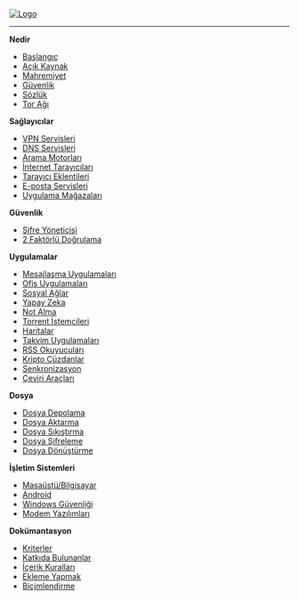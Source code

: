 [![Logo](images/logo.svg)](https://guvendekal.org/#/)

---

**Nedir**

- [<i class="fa-solid fa-house"></i> Başlangıç](README.md)
- [<i class="fas fa-code"></i> Açık Kaynak](acik-kaynak.md)
- [<i class="fas fa-eye-slash"></i> Mahremiyet](mahremiyet.md)
- [<i class="fa-solid fa-shield"></i> Güvenlik](guvenlik.md)
- [<i class="fa-solid fa-book"></i> Sözlük](sozluk.md)
- [<i class="fa-solid fa-diagram-project"></i> Tor Ağı](tor-agi.md)

**Sağlayıcılar**

- [<i class="fas fa-server"></i> VPN Servisleri](vpn.md)
- [<i class="fa-solid fa-network-wired"></i> DNS Servisleri](dns.md)
- [<i class="fas fa-search"></i> Arama Motorları](arama-motorlari.md)
- [<i class="fa-solid fa-globe"></i> İnternet Tarayıcıları](internet-tarayicilari.md)
- [<i class="fa-solid fa-plus"></i> Tarayıcı Eklentileri](tarayici-eklentileri.md)
- [<i class="fas fa-envelope"></i> E-posta Servisleri](posta-servisleri.md)
- [<i class="fa-solid fa-shop"></i> Uygulama Mağazaları](uygulama-magazalari.md)

**Güvenlik**

- [<i class="fas fa-key"></i> Şifre Yöneticisi](sifre-yoneticileri.md)
- [<i class="fa-solid fa-lock"></i> 2 Faktörlü Doğrulama](2-faktorlu-dogrulama.md)

**Uygulamalar**

- [<i class="fa-solid fa-paper-plane"></i> Mesajlaşma Uygulamaları](mesajlasma-uygulamalari.md)
- [<i class="fa-solid fa-print"></i> Ofis Uygulamaları](ofis-uygulamalari.md)
- [<i class="fas fa-users"></i> Sosyal Ağlar](sosyal-aglar.md)
- [<i class="fa-solid fa-brain"></i> Yapay Zeka](yapay-zeka.md)
- [<i class="fa-solid fa-clipboard"></i> Not Alma](not-alma.md)
- [<i class="fas fa-download"></i> Torrent İstemcileri](torrent-istemcileri.md)
- [<i class="fa-solid fa-location-dot"></i> Haritalar](haritalar.md)
- [<i class="fas fa-calendar-alt"></i> Takvim Uygulamaları](takvim-uygulamalari.md)
- [<i class="fas fa-rss"></i> RSS Okuyucuları](rss-istemcileri.md)
- [<i class="fas fa-wallet"></i> Kripto Cüzdanlar](kripto-cuzdanlari.md)
- [<i class="fa-solid fa-rotate"></i> Senkronizasyon](senkronizasyon.md)
- [<i class="fa-solid fa-language"></i> Çeviri Araçları](ceviri-araclari.md)

**Dosya**

- [<i class="fa-solid fa-file"></i> Dosya Depolama](dosya-depolama.md)
- [<i class="fas fa-file-upload"></i> Dosya Aktarma](dosya-aktarma.md)
- [<i class="fas fa-file-archive"></i> Dosya Sıkıştırma](dosya-sikistirma.md)
- [<i class="fa-solid fa-file-signature"></i> Dosya Şifreleme](dosya-sifreleme.md)
- [<i class="fa-solid fa-file-export"></i> Dosya Dönüştürme](dosya-donusturme.md)

**İşletim Sistemleri**

- [<i class="fa-brands fa-linux"></i> Masaüstü/Bilgisayar](masaustu-bilgisayar.md)
- [<i class="fa-brands fa-android"></i> Android](android.md)
- [<i class="fa-brands fa-windows"></i> Windows Güvenliği](windows-guvenligi.md)
- [<i class="fa-solid fa-wifi"></i> Modem Yazılımları](modem-yazilimlari.md)

**Dokümantasyon**

- [<i class="fa-solid fa-check"></i> Kriterler](kriterler.md)
- [<i class="fas fa-user"></i> Katkıda Bulunanlar](katkida-bulunanlar.md)
- [<i class="fas fa-file-alt"></i> İçerik Kuralları](icerik-kurallari.md)
- [<i class="fas fa-pencil-alt"></i> Ekleme Yapmak](ekleme.md)
- [<i class="fas fa-text-width"></i> Biçimlendirme](bicimlendirme.md)
